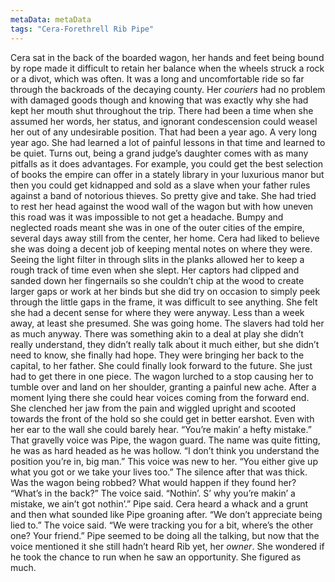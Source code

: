 ```yaml
---
metaData: metaData
tags: "Cera-Forethrell Rib Pipe"
---
```


Cera sat in the back of the boarded wagon, her hands and feet being bound by rope made it difficult to retain her balance when the wheels struck a rock or a divot, which was often. It was a long and uncomfortable ride so far through the backroads of the decaying county. Her *couriers* had no problem with damaged goods though and knowing that was exactly why she had kept her mouth shut throughout the trip. There had been a time when she assumed her words, her status, and ignorant condescension could weasel her out of any undesirable position. That had been a year ago. A very long year ago. She had learned a lot of painful lessons in that time and learned to be quiet.
Turns out, being a grand judge’s daughter comes with as many pitfalls as it does advantages. For example, you could get the best selection of books the empire can offer in a stately library in your luxurious manor but then you could get kidnapped and sold as a slave when your father rules against a band of notorious thieves. So pretty give and take. 
She had tried to rest her head against the wood wall of the wagon but with how uneven this road was it was impossible to not get a headache. Bumpy and neglected roads meant she was in one of the outer cities of the empire, several days away still from the center, her home. Cera had liked to believe she was doing a decent job of keeping mental notes on where they were. Seeing the light filter in through slits in the planks allowed her to keep a rough track of time even when she slept. Her captors had clipped and sanded down her fingernails so she couldn’t chip at the wood to create larger gaps or work at her binds but she did try on occasion to simply peek through the little gaps in the frame, it was difficult to see anything. She felt she had a decent sense for where they were anyway. 
Less than a week away, at least she presumed. She was going home. The slavers had told her as much anyway. There was something akin to a deal at play she didn’t really understand, they didn’t really talk about it much either, but she didn’t need to know, she finally had hope. They were bringing her back to the capital, to her father. She could finally look forward to the future. She just had to get there in one piece. 
The wagon lurched to a stop causing her to tumble over and land on her shoulder, granting a painful new ache. After a moment lying there she could hear voices coming from the forward end. She clenched her jaw from the pain and wiggled upright and scooted towards the front of the hold so she could get in better earshot. Even with her ear to the wall she could barely hear.
“You’re makin’ a hefty mistake.” That gravelly voice was Pipe, the wagon guard. The name was quite fitting, he was as hard headed as he was hollow. 
“I don’t think you understand the position you’re in, big man.” This voice was new to her. “You either give up what you got or we take your lives too.”
The silence after that was thick. Was the wagon being robbed? What would happen if they found her? 
“What’s in the back?” The voice said.
“Nothin’. S’ why you’re makin’ a mistake, we ain’t got nothin’.” Pipe said.
Cera heard a whack and a grunt and then what sounded like Pipe groaning after.
“We don’t appreciate being lied to.” The voice said. “We were tracking you for a bit, where’s the other one? Your friend.”
Pipe seemed to be doing all the talking, but now that the voice mentioned it she still hadn’t heard Rib yet, her *owner*. She wondered if he took the chance to run when he saw an opportunity. She figured as much.